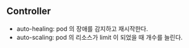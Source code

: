## Controller
- auto-healing: pod 의 장애를 감지하고 재시작한다.
- auto-scaling: pod 의 리소스가 limit 이 되었을 때 개수를 늘린다.

